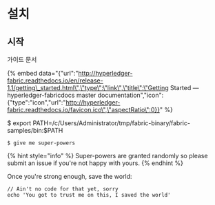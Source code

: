 # 설치

## 시작

가이드 문서

{% embed data="{\"url\":\"http://hyperledger-fabric.readthedocs.io/en/release-1.1/getting\_started.html\",\"type\":\"link\",\"title\":\"Getting Started — hyperledger-fabricdocs master documentation\",\"icon\":{\"type\":\"icon\",\"url\":\"http://hyperledger-fabric.readthedocs.io/favicon.ico\",\"aspectRatio\":0}}" %}



$ export PATH=/c/Users/Administrator/tmp/fabric-binary/fabric-samples/bin:$PATH

```
$ give me super-powers
```

{% hint style="info" %}
 Super-powers are granted randomly so please submit an issue if you're not happy with yours.
{% endhint %}

Once you're strong enough, save the world:

```
// Ain't no code for that yet, sorry
echo 'You got to trust me on this, I saved the world'
```



